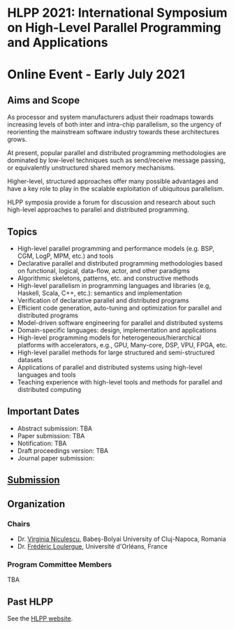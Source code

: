 # HLPP 2021: International Symposium on High-Level Parallel Programming and Applications
# Online Event - Early July 2021

## Aims and Scope

As processor and system manufacturers adjust their roadmaps towards increasing levels of both inter and intra-chip parallelism, so the urgency of reorienting the mainstream software industry towards these architectures grows.

At present, popular parallel and distributed programming methodologies are dominated by low-level techniques such as send/receive message passing, or equivalently unstructured shared memory mechanisms.

Higher-level, structured approaches offer many possible advantages and have a key role to play in the scalable exploitation of ubiquitous parallelism.

HLPP symposia provide a forum for discussion and research about such high-level approaches to parallel and distributed programming.

## Topics

- High-level parallel programming and performance models (e.g. BSP, CGM, LogP, MPM, etc.) and tools
- Declarative parallel and distributed programming methodologies based on functional, logical, data-flow, actor, and other paradigms
- Algorithmic skeletons, patterns, etc. and constructive methods
- High-level parallelism in programming languages and libraries (e.g, Haskell, Scala, C++, etc.): semantics and implementation
- Verification of declarative parallel and distributed programs
- Efficient code generation, auto-tuning and optimization for parallel and distributed programs
- Model-driven software engineering for parallel and distributed systems
- Domain-specific languages: design, implementation and applications
- High-level programming models for heterogeneous/hierarchical platforms with accelerators, e.g., GPU, Many-core, DSP, VPU, FPGA, etc.
- High-level parallel methods for large structured and semi-structured datasets
- Applications of parallel and distributed systems using high-level languages and tools
- Teaching experience with high-level tools and methods for parallel and distributed computing

## Important Dates

- Abstract submission: TBA
- Paper submission: TBA
- Notification: TBA
- Draft proceedings version: TBA
- Journal paper submission: 

## [Submission](submission.md)

## Organization

### Chairs

- Dr. [Virginia Niculescu](https://www.cs.ubbcluj.ro/~vniculescu/), Babeş-Bolyai University of Cluj-Napoca, Romania
- Dr. [Frédéric Loulergue](https://frederic.loulergue.eu), Université d'Orléans, France

### Program Committee Members

TBA

## Past HLPP 

See the [HLPP website](https://hlpp.eu).
